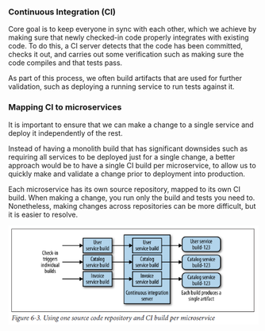 ### Continuous Integration (CI)

Core goal is to keep everyone in sync with each other, which we achieve by making sure that newly checked-in code properly integrates with existing code. To do this, a CI server detects that the code has been committed, checks it out, and carries out some verification such as making sure the code compiles and that tests pass.

As part of this process, we often build artifacts that are used for further validation, such as deploying a running service to run tests against it.

### Mapping CI to microservices

It is important to ensure that we can make a change to a single service and deploy it independently of the rest.

Instead of having a monolith build that has significant downsides such as requiring all services to be deployed just for a single change, a better approach would be to have a single CI build per microservice, to allow us to quickly make and validate a change prior to deployment into production.

Each microservice has its own source repository, mapped to its own CI build. When making a change, you run only the build and tests you need to. Nonetheless, making changes across repositories can be more difficult, but it is easier to resolve.

<img src="../assets/microservice-CI.PNG">

